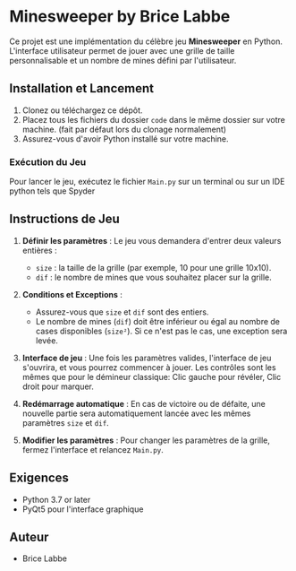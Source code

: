 
# Minesweeper by Brice Labbe

Ce projet est une implémentation du célèbre jeu **Minesweeper** en Python. L'interface utilisateur permet de jouer avec une grille de taille personnalisable et un nombre de mines défini par l'utilisateur.

## Installation et Lancement

1. Clonez ou téléchargez ce dépôt.
2. Placez tous les fichiers du dossier `code` dans le même dossier sur votre machine. (fait par défaut lors du clonage normalement)
3. Assurez-vous d'avoir Python installé sur votre machine.

### Exécution du Jeu

Pour lancer le jeu, exécutez le fichier `Main.py` sur un terminal ou sur un IDE python tels que Spyder

## Instructions de Jeu

1. **Définir les paramètres** : Le jeu vous demandera d'entrer deux valeurs entières :
   - `size` : la taille de la grille (par exemple, 10 pour une grille 10x10).
   - `dif` : le nombre de mines que vous souhaitez placer sur la grille.
   
2. **Conditions et Exceptions** : 
   - Assurez-vous que `size` et `dif` sont des entiers.
   - Le nombre de mines (`dif`) doit être inférieur ou égal au nombre de cases disponibles (`size²`). Si ce n'est pas le cas, une exception sera levée.

3. **Interface de jeu** : Une fois les paramètres valides, l'interface de jeu s'ouvrira, et vous pourrez commencer à jouer.
   Les contrôles sont les mêmes que pour le démineur classique: Clic gauche pour révéler, Clic droit pour marquer.

5. **Redémarrage automatique** : En cas de victoire ou de défaite, une nouvelle partie sera automatiquement lancée avec les mêmes paramètres `size` et `dif`.

6. **Modifier les paramètres** : Pour changer les paramètres de la grille, fermez l'interface et relancez `Main.py`.

## Exigences

- Python 3.7 or later
- PyQt5 pour l'interface graphique

## Auteur

- Brice Labbe
